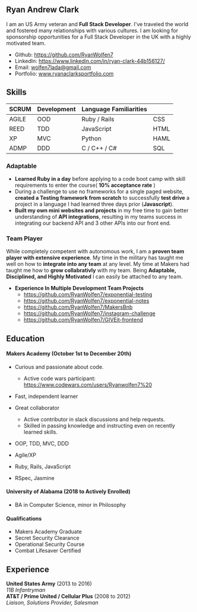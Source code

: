## Ryan Andrew Clark

I am an US Army veteran and **Full Stack Developer**. I've traveled the world and fostered many relationships with various cultures. I am looking for sponsorship opportunities for a Full Stack Developer in the UK with a highly motivated team.

* Github: https://github.com/RyanWolfen7
* LinkedIn: https://www.linkedin.com/in/ryan-clark-44b156127/
* Email: wolfen7lada@gmail.com
* Portfolio: www.ryanaclarksportfolio.com

## Skills
|SCRUM|Development|Language Familiarities||
|-----|-----------|----------------------|-|
|AGILE| OOD|Ruby / Rails|CSS|
|REED| TDD|JavaScript|HTML|
| XP| MVC| Python| HAML
|ADMP| DDD|C / C++ / C#| SQL
### Adaptable 

- **Learned Ruby in a day** before applying to a code boot camp with skill requirements to enter the course( **10% acceptance rate** )
- During a challenge to use no frameworks for a single paged website, **created a Testing framework from scratch** to successfully **test drive** a project in a language I had learned three days prior (**Javascript**).
- **Built my own mini websites and projects** in my free time to gain better understanding of **API integrations**, resulting in my teams success in integrating our backend API and 3 other APIs into our front end.

### Team Player

While completely competent with autonomous work, I am a **proven team player with extensive experience**. My time in the military has taught me well on how to **integrate into any team** at any level. My time at Makers had taught me how to **grow collabrativly** with my team. Being **Adaptable, Disciplined, and Highly Motivated** I can easily be attached to any team.  

- **Experience In Multiple Development Team Projects**
  - https://github.com/RyanWolfen7/exponential-testing
  - https://github.com/RyanWolfen7/exponential-notes
  - https://github.com/RyanWolfen7/MakersBnb
  - https://github.com/RyanWolfen7/instagram-challenge
  - https://github.com/RyanWolfen7/GIVEit-frontend


## Education

#### Makers Academy (October 1st to December 20th)

- Curious and passionate about code.
  - Active code wars participant: https://www.codewars.com/users/Ryanwolfen7%20
- Fast, independent learner
- Great collaborator
  - Active contributor in slack discussions and help requests.
  - Skilled in passing knowledge and instructing even on recently learned skills.

- OOP, TDD, MVC, DDD
- Agile/XP
- Ruby, Rails, JavaScript
- RSpec, Jasmine

#### University of Alabama (2018 to Actively Enrolled)

- BA in Computer Science, minor in Philosophy

#### Qualifications ####

- Makers Academy Graduate
- Secret Security Clearance
- Operational Security Course
- Combat Lifesaver Certified

## Experience

**United States Army** (2013 to 2016)    
*11B Infantryman*  
**AT&T / Prime United / Cellular Plus** (2008 to 2012)   
*Liaison, Solutions Provider, Salesman*  

